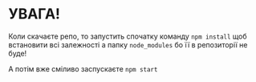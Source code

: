 # УВАГА!

Коли скачаєте репо, то запустить спочатку команду `npm install` щоб встановити всі залежності а папку `node_modules` бо її в репозиторії не буде!

А потім вже сміливо заспускаєте `npm start`
